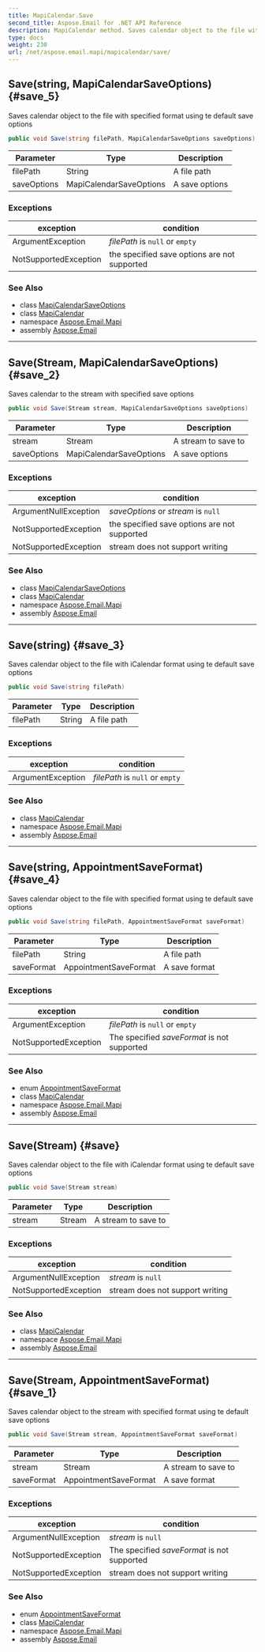 ```yaml
---
title: MapiCalendar.Save
second_title: Aspose.Email for .NET API Reference
description: MapiCalendar method. Saves calendar object to the file with specified format using te default save options
type: docs
weight: 230
url: /net/aspose.email.mapi/mapicalendar/save/
---
```

## Save(string, MapiCalendarSaveOptions) {#save_5}

Saves calendar object to the file with specified format using te default save options

```csharp
public void Save(string filePath, MapiCalendarSaveOptions saveOptions)
```

| Parameter | Type | Description |
| --- | --- | --- |
| filePath | String | A file path |
| saveOptions | MapiCalendarSaveOptions | A save options |

### Exceptions

| exception | condition |
| --- | --- |
| ArgumentException | *filePath* is `null` or `empty` |
| NotSupportedException | the specified save options are not supported |

### See Also

* class [MapiCalendarSaveOptions](../../mapicalendarsaveoptions/)
* class [MapiCalendar](../)
* namespace [Aspose.Email.Mapi](../../mapicalendar/)
* assembly [Aspose.Email](../../../)

---

## Save(Stream, MapiCalendarSaveOptions) {#save_2}

Saves calendar to the stream with specified save options

```csharp
public void Save(Stream stream, MapiCalendarSaveOptions saveOptions)
```

| Parameter | Type | Description |
| --- | --- | --- |
| stream | Stream | A stream to save to |
| saveOptions | MapiCalendarSaveOptions | A save options |

### Exceptions

| exception | condition |
| --- | --- |
| ArgumentNullException | *saveOptions* or *stream* is `null` |
| NotSupportedException | the specified save options are not supported |
| NotSupportedException | stream does not support writing |

### See Also

* class [MapiCalendarSaveOptions](../../mapicalendarsaveoptions/)
* class [MapiCalendar](../)
* namespace [Aspose.Email.Mapi](../../mapicalendar/)
* assembly [Aspose.Email](../../../)

---

## Save(string) {#save_3}

Saves calendar object to the file with iCalendar format using te default save options

```csharp
public void Save(string filePath)
```

| Parameter | Type | Description |
| --- | --- | --- |
| filePath | String | A file path |

### Exceptions

| exception | condition |
| --- | --- |
| ArgumentException | *filePath* is `null` or `empty` |

### See Also

* class [MapiCalendar](../)
* namespace [Aspose.Email.Mapi](../../mapicalendar/)
* assembly [Aspose.Email](../../../)

---

## Save(string, AppointmentSaveFormat) {#save_4}

Saves calendar object to the file with specified format using te default save options

```csharp
public void Save(string filePath, AppointmentSaveFormat saveFormat)
```

| Parameter | Type | Description |
| --- | --- | --- |
| filePath | String | A file path |
| saveFormat | AppointmentSaveFormat | A save format |

### Exceptions

| exception | condition |
| --- | --- |
| ArgumentException | *filePath* is `null` or `empty` |
| NotSupportedException | The specified *saveFormat* is not supported |

### See Also

* enum [AppointmentSaveFormat](../../../aspose.email.calendar/appointmentsaveformat/)
* class [MapiCalendar](../)
* namespace [Aspose.Email.Mapi](../../mapicalendar/)
* assembly [Aspose.Email](../../../)

---

## Save(Stream) {#save}

Saves calendar object to the file with iCalendar format using te default save options

```csharp
public void Save(Stream stream)
```

| Parameter | Type | Description |
| --- | --- | --- |
| stream | Stream | A stream to save to |

### Exceptions

| exception | condition |
| --- | --- |
| ArgumentNullException | *stream* is `null` |
| NotSupportedException | stream does not support writing |

### See Also

* class [MapiCalendar](../)
* namespace [Aspose.Email.Mapi](../../mapicalendar/)
* assembly [Aspose.Email](../../../)

---

## Save(Stream, AppointmentSaveFormat) {#save_1}

Saves calendar object to the stream with specified format using te default save options

```csharp
public void Save(Stream stream, AppointmentSaveFormat saveFormat)
```

| Parameter | Type | Description |
| --- | --- | --- |
| stream | Stream | A stream to save to |
| saveFormat | AppointmentSaveFormat | A save format |

### Exceptions

| exception | condition |
| --- | --- |
| ArgumentNullException | *stream* is `null` |
| NotSupportedException | The specified *saveFormat* is not supported |
| NotSupportedException | stream does not support writing |

### See Also

* enum [AppointmentSaveFormat](../../../aspose.email.calendar/appointmentsaveformat/)
* class [MapiCalendar](../)
* namespace [Aspose.Email.Mapi](../../mapicalendar/)
* assembly [Aspose.Email](../../../)


